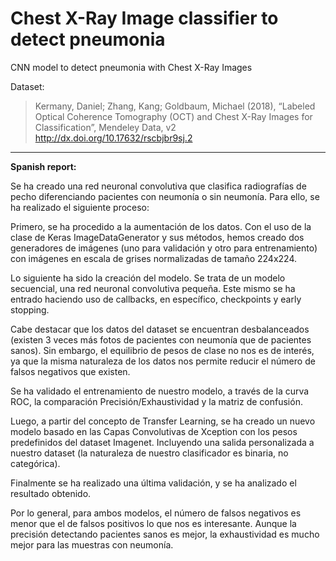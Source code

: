 # Chest X-Ray Image classifier to detect pneumonia
CNN model to detect pneumonia with Chest X-Ray Images

Dataset:
> Kermany, Daniel; Zhang, Kang; Goldbaum, Michael (2018), “Labeled Optical Coherence Tomography (OCT) and Chest X-Ray Images for Classification”, Mendeley Data, v2
> http://dx.doi.org/10.17632/rscbjbr9sj.2

---

**Spanish report:**

Se ha creado una red neuronal convolutiva que clasifica radiografías de pecho diferenciando pacientes con neumonía o sin neumonía. Para ello, se ha realizado el siguiente proceso:	

Primero, se ha procedido a la aumentación de los datos. Con el uso de la clase de Keras ImageDataGenerator y sus métodos, hemos creado dos generadores de imágenes (uno para validación y otro para entrenamiento) con imágenes en escala de grises normalizadas de tamaño 224x224.

Lo siguiente ha sido la creación del modelo. Se trata de un modelo secuencial, una red neuronal convolutiva pequeña. Este mismo se ha entrado haciendo uso de callbacks, en específico, checkpoints y early stopping.

Cabe destacar que los datos del dataset se encuentran desbalanceados (existen 3 veces más fotos de pacientes con neumonía que de pacientes sanos). Sin embargo, el equilibrio de pesos de clase no nos es de interés, ya que la misma naturaleza de los datos nos permite reducir el número de falsos negativos que existen.

Se ha validado el entrenamiento de nuestro modelo, a través de la curva ROC, la comparación Precisión/Exhaustividad y la matriz de confusión.

Luego, a partir del concepto de Transfer Learning, se ha creado un nuevo modelo basado en las Capas Convolutivas de Xception con los pesos predefinidos del dataset Imagenet. Incluyendo una salida personalizada a nuestro dataset (la naturaleza de nuestro clasificador es binaria, no categórica). 

Finalmente se ha realizado una última validación, y se ha analizado el resultado obtenido. 

Por lo general, para ambos modelos, el número de falsos negativos es menor que el de falsos positivos lo que nos es interesante. Aunque la precisión detectando pacientes sanos es mejor, la exhaustividad es mucho mejor para las muestras con neumonía.
